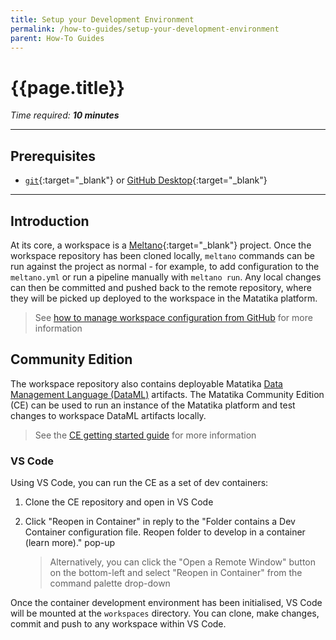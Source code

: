 ```yaml
---
title: Setup your Development Environment
permalink: /how-to-guides/setup-your-development-environment
parent: How-To Guides
---
```


# {{page.title}}

*Time required: **10 minutes***

---

## Prerequisites
- [`git`](https://github.com/git-guides/install-git){:target="_blank"} or [GitHub Desktop](https://desktop.github.com/){:target="_blank"}

---

## Introduction
At its core, a workspace is a [Meltano](https://meltano.com/){:target="_blank"}
 project. Once the workspace repository has been cloned locally, `meltano` commands can be run against the project as normal - for example, to add configuration to the `meltano.yml` or run a pipeline manually with `meltano run`. Any local changes can then be committed and pushed back to the remote repository, where they will be picked up deployed to the workspace in the Matatika platform.

> See [how to manage workspace configuration from GitHub]({{site.baseurl}}/how-to-guides/manage-workspaces/managing-config-from-github) for more information

## Community Edition
The workspace repository also contains deployable Matatika [Data Management Language (DataML)]({{site.baseurl}}/dataml) artifacts. The Matatika Community Edition (CE) can be used to run an instance of the Matatika platform and test changes to workspace DataML artifacts locally.

> See the [CE getting started guide]({{site.baseurl}}/getting-started/community-edition) for more information

### VS Code
Using VS Code, you can run the CE as a set of dev containers:

1. Clone the CE repository and open in VS Code
1. Click "Reopen in Container" in reply to the "Folder contains a Dev Container configuration file. Reopen folder to develop in a container (learn more)." pop-up

    > Alternatively, you can click the "Open a Remote Window" button on the bottom-left and select "Reopen in Container" from the command palette drop-down

Once the container development environment has been initialised, VS Code will be mounted at the `workspaces` directory. You can clone, make changes, commit and push to any workspace within VS Code.

